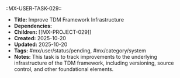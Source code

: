 ::MX-USER-TASK-029::
- **Title:** Improve TDM Framework Infrastructure
- **Dependencies:**
- **Children:** [[MX-PROJECT-029]]
- **Created:** 2025-10-20
- **Updated:** 2025-10-20
- **Tags:** #mx/user/status/pending, #mx/category/system
- **Notes:** This task is to track improvements to the underlying infrastructure of the TDM framework, including versioning, source control, and other foundational elements.